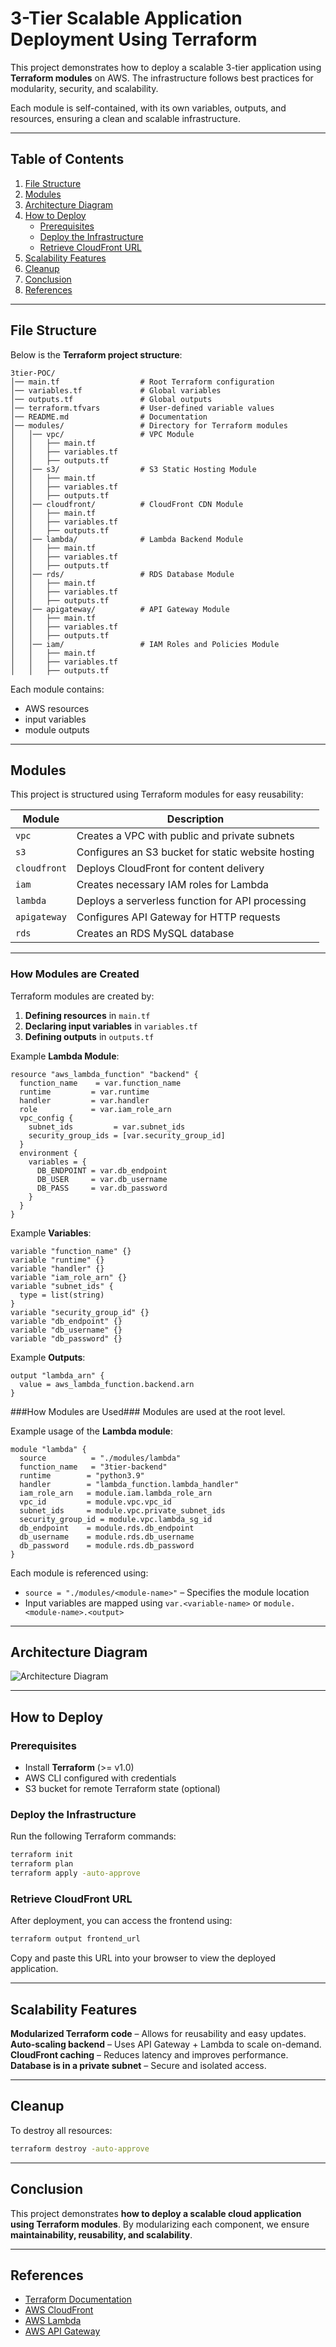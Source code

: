 # 3-Tier Scalable Application Deployment Using Terraform

This project demonstrates how to deploy a scalable 3-tier application using **Terraform modules** on AWS. The infrastructure follows best practices for modularity, security, and scalability.

Each module is self-contained, with its own variables, outputs, and resources, ensuring a clean and scalable infrastructure.

---

## **Table of Contents**
1. [File Structure](#file-structure)
2. [Modules](#modules)
3. [Architecture Diagram](#architecture-diagram)
4. [How to Deploy](#-how-to-deploy)
   - [Prerequisites](#prerequisites)
   - [Deploy the Infrastructure](#deploy-the-infrastructure)
   - [Retrieve CloudFront URL](#retrieve-cloudfront-url)
5. [Scalability Features](#-scalability-features)
6. [Cleanup](#-cleanup)
7. [Conclusion](#-conclusion)
9. [References](#-references)

---
## **File Structure**

Below is the **Terraform project structure**:

```
3tier-POC/
│── main.tf                  # Root Terraform configuration
│── variables.tf             # Global variables
│── outputs.tf               # Global outputs
│── terraform.tfvars         # User-defined variable values
│── README.md                # Documentation
│── modules/                 # Directory for Terraform modules
│   │── vpc/                 # VPC Module
│   │   ├── main.tf
│   │   ├── variables.tf
│   │   ├── outputs.tf
│   │── s3/                  # S3 Static Hosting Module
│   │   ├── main.tf
│   │   ├── variables.tf
│   │   ├── outputs.tf
│   │── cloudfront/          # CloudFront CDN Module
│   │   ├── main.tf
│   │   ├── variables.tf
│   │   ├── outputs.tf
│   │── lambda/              # Lambda Backend Module
│   │   ├── main.tf
│   │   ├── variables.tf
│   │   ├── outputs.tf
│   │── rds/                 # RDS Database Module
│   │   ├── main.tf
│   │   ├── variables.tf
│   │   ├── outputs.tf
│   │── apigateway/          # API Gateway Module
│   │   ├── main.tf
│   │   ├── variables.tf
│   │   ├── outputs.tf
│   │── iam/                 # IAM Roles and Policies Module
│   │   ├── main.tf
│   │   ├── variables.tf
│   │   ├── outputs.tf
```

Each module contains:

- AWS resources
- input variables
- module outputs

---
## **Modules**
This project is structured using Terraform modules for easy reusability:

| Module       | Description |
|-------------|------------|
| `vpc`       | Creates a VPC with public and private subnets |
| `s3`        | Configures an S3 bucket for static website hosting |
| `cloudfront`| Deploys CloudFront for content delivery |
| `iam`       | Creates necessary IAM roles for Lambda |
| `lambda`    | Deploys a serverless function for API processing |
| `apigateway`| Configures API Gateway for HTTP requests |
| `rds`       | Creates an RDS MySQL database |

---
### **How Modules are Created**

Terraform modules are created by:

1. **Defining resources** in `main.tf`
2. **Declaring input variables** in `variables.tf`
3. **Defining outputs** in `outputs.tf`

Example **Lambda Module**:

```hcl
resource "aws_lambda_function" "backend" {
  function_name    = var.function_name
  runtime         = var.runtime
  handler         = var.handler
  role            = var.iam_role_arn
  vpc_config {
    subnet_ids         = var.subnet_ids
    security_group_ids = [var.security_group_id]
  }
  environment {
    variables = {
      DB_ENDPOINT = var.db_endpoint
      DB_USER     = var.db_username
      DB_PASS     = var.db_password
    }
  }
}
```

Example **Variables**:

```hcl
variable "function_name" {}
variable "runtime" {}
variable "handler" {}
variable "iam_role_arn" {}
variable "subnet_ids" {
  type = list(string)
}
variable "security_group_id" {}
variable "db_endpoint" {}
variable "db_username" {}
variable "db_password" {}
```

Example **Outputs**:

```hcl
output "lambda_arn" {
  value = aws_lambda_function.backend.arn
}
```

###How Modules are Used###
Modules are used at the root level.

Example usage of the **Lambda module**:

```hcl
module "lambda" {
  source          = "./modules/lambda"
  function_name   = "3tier-backend"
  runtime        = "python3.9"
  handler        = "lambda_function.lambda_handler"
  iam_role_arn   = module.iam.lambda_role_arn
  vpc_id         = module.vpc.vpc_id
  subnet_ids     = module.vpc.private_subnet_ids
  security_group_id = module.vpc.lambda_sg_id
  db_endpoint    = module.rds.db_endpoint
  db_username    = module.rds.db_username
  db_password    = module.rds.db_password
}
```

Each module is referenced using:

- `source = "./modules/<module-name>"` – Specifies the module location
- Input variables are mapped using `var.<variable-name>` or `module.<module-name>.<output>`

---

## **Architecture Diagram**

![Architecture Diagram](https://www.plantuml.com/plantuml/png/LP11J_90443lyolcuyHtQ3nmCyQW40m96gKnd8Vk21lQMToPGl3NkzkM46_jl9UTbvcgKRIsgU6VxRbXfBCM8PBi6FJWvKYH6gozi5sEZ27QFW1GPI7Yw5CvZf0Ks_G18C4nZcPrQDqY1Z4Sp-Pl_pkXoiElF1oiSeAbaVaADxnLRznfEXdmq_iINyZuJ9SEqD7l-jz1M56pTOIBLYhpGJgfxcRWo6XBcbzfw2S8hkSbZbylvSUgZubE0Mv5M1IFQJFUOydnn7eDcoN6Of1GDcu9oSnzQ_vkMGrk87j3HNAMSWe7ncUg3YmELs7dA-Xf5dD6ijPCxcuJlJ7EoUXFs4FHNJPR_IwzNWkcBAvjwby0)

---

## **How to Deploy**
### **Prerequisites**
- Install **Terraform** (>= v1.0)
- AWS CLI configured with credentials
- S3 bucket for remote Terraform state (optional)

### **Deploy the Infrastructure**
Run the following Terraform commands:
```bash
terraform init
terraform plan
terraform apply -auto-approve
```

### **Retrieve CloudFront URL**
After deployment, you can access the frontend using:
```bash
terraform output frontend_url
```
Copy and paste this URL into your browser to view the deployed application.

---

## **Scalability Features**
 **Modularized Terraform code** – Allows for reusability and easy updates.  
 **Auto-scaling backend** – Uses API Gateway + Lambda to scale on-demand.  
 **CloudFront caching** – Reduces latency and improves performance.  
 **Database is in a private subnet** – Secure and isolated access.  

---

## **Cleanup**
To destroy all resources:
```bash
terraform destroy -auto-approve
```

---

## **Conclusion**
This project demonstrates **how to deploy a scalable cloud application using Terraform modules**. By modularizing each component, we ensure **maintainability, reusability, and scalability**. 

---

## **References**
- [Terraform Documentation](https://developer.hashicorp.com/terraform/docs)
- [AWS CloudFront](https://aws.amazon.com/cloudfront/)
- [AWS Lambda](https://aws.amazon.com/lambda/)
- [AWS API Gateway](https://aws.amazon.com/api-gateway/)
